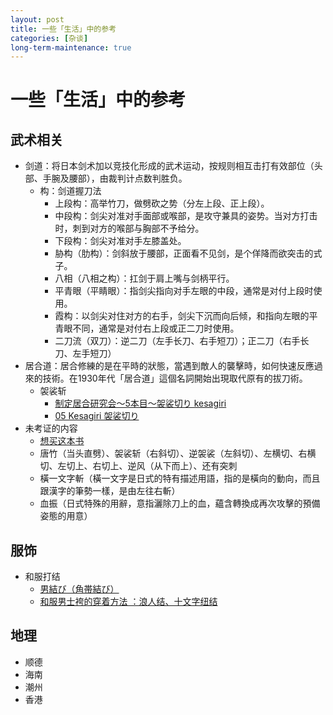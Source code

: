 ```yaml
---
layout: post
title: 一些「生活」中的参考
categories: [杂谈]
long-term-maintenance: true
---
```


# 一些「生活」中的参考


## 武术相关

+ 剑道：将日本剑术加以竞技化形成的武术运动，按规则相互击打有效部位（头部、手腕及腰部），由裁判计点数判胜负。
  + 构：剑道握刀法
    + 上段构：高举竹刀，做劈砍之势（分左上段、正上段）。
    + 中段构：剑尖对准对手面部或喉部，是攻守兼具的姿势。当对方打击时，刺到对方的喉部与胸部不予给分。
    + 下段构：剑尖对准对手左膝盖处。
    + 胁构（肋构）：剑斜放于腰部，正面看不见剑，是个佯降而欲突击的式子。
    + 八相（八相之构）：扛剑于肩上嘴与剑柄平行。
    + 平青眼（平睛眼）：指剑尖指向对手左眼的中段，通常是对付上段时使用。
    + 霞构：以剑尖对住对方的右手，剑尖下沉而向后倾，和指向左眼的平青眼不同，通常是对付右上段或正二刀时使用。
    + 二刀流（双刀）：逆二刀（左手长刀、右手短刀）；正二刀（右手长刀、左手短刀）
+ 居合道：居合修練的是在平時的狀態，當遇到敵人的襲擊時，如何快速反應過來的技術。在1930年代「居合道」這個名詞開始出現取代原有的拔刀術。
  + 袈裟斩
    + [制定居合研究会～5本目～袈裟切り kesagiri](https://sottakukai.monster/2021/06/12/kesagiri/)
    + [05 Kesagiri 袈裟切り](https://www.youtube.com/watch?v=GO8W6NAuu-Q)
+ 未考证的内容
  + [想买这本书](https://site.douban.com/115077/widget/notes/1963989/note/572534875/)
  + 唐竹（当头直劈）、袈裟斩（右斜切）、逆袈裟（左斜切）、左横切、右横切、左切上、右切上、逆风（从下而上）、还有突刺
  + 橫一文字斬（橫一文字是日式的特有描述用語，指的是橫向的動向，而且跟漢字的筆勢一樣，是由左往右斬）
  + 血振（日式特殊的用辭，意指灑除刀上的血，蘊含轉換成再次攻擊的預備姿態的用意）


## 服饰

+ 和服打结
  + [男結び（角帯結び）](https://sgm.co.jp/useful/kitsuke_obi/otoko/)
  + [和服男士袴的穿着方法 ：浪人结、十文字纽结](https://www.bilibili.com/video/BV1jx411S7i8)

<!-- ## 着装搭配 -->
<!-- ![](https://cdn.wimg.jp/coordinate/rke8s9/20181221101341434/20181221101341434_1000.jpg) -->

## 地理

+ 顺德
+ 海南
+ 潮州
+ 香港